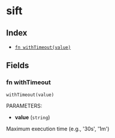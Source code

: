 # sift



## Index

* [`fn withTimeout(value)`](#fn-withtimeout)

## Fields

### fn withTimeout

```jsonnet
withTimeout(value)
```

PARAMETERS:

* **value** (`string`)

Maximum execution time (e.g., '30s', '1m')